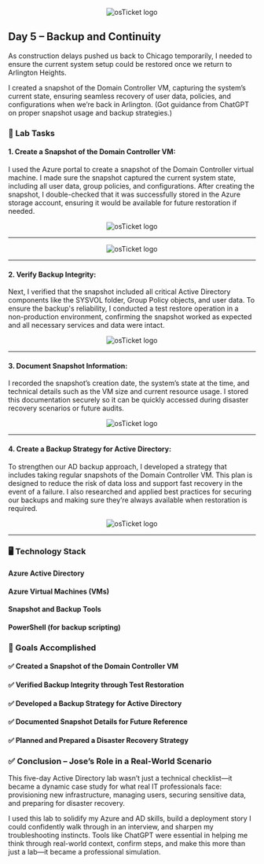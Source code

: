 <p align="center">
<img src="https://i.imgur.com/pqTjnLb.png" alt="osTicket logo"/>
</p>

## Day 5 – Backup and Continuity

As construction delays pushed us back to Chicago temporarily, I needed to ensure the current system setup could be restored once we return to Arlington Heights.

I created a snapshot of the Domain Controller VM, capturing the system’s current state, ensuring seamless recovery of user data, policies, and configurations when we’re back in Arlington. (Got guidance from ChatGPT on proper snapshot usage and backup strategies.)

### 🧪 Lab Tasks

#### 1. Create a Snapshot of the Domain Controller VM:
I used the Azure portal to create a snapshot of the Domain Controller virtual machine. I made sure the snapshot captured the current system state, including all user data, group policies, and configurations. After creating the snapshot, I double-checked that it was successfully stored in the Azure storage account, ensuring it would be available for future restoration if needed.

<p align="center">
<img src="https://i.imgur.com/1k6Cndm.png" alt="osTicket logo"/>
</p>

***

<p align="center">
<img src="https://i.imgur.com/BIEWRLD.png" alt="osTicket logo"/>
</p>

***

#### 2. Verify Backup Integrity:
Next, I verified that the snapshot included all critical Active Directory components like the SYSVOL folder, Group Policy objects, and user data. To ensure the backup's reliability, I conducted a test restore operation in a non-production environment, confirming the snapshot worked as expected and all necessary services and data were intact.

<p align="center">
<img src="https://i.imgur.com/tRETr37.png" alt="osTicket logo"/>
</p>

***

#### 3. Document Snapshot Information:
I recorded the snapshot’s creation date, the system’s state at the time, and technical details such as the VM size and current resource usage. I stored this documentation securely so it can be quickly accessed during disaster recovery scenarios or future audits.

<p align="center">
<img src="https://i.imgur.com/Yb6iUfh.png" alt="osTicket logo"/>
</p>

***

#### 4. Create a Backup Strategy for Active Directory:
To strengthen our AD backup approach, I developed a strategy that includes taking regular snapshots of the Domain Controller VM. This plan is designed to reduce the risk of data loss and support fast recovery in the event of a failure. I also researched and applied best practices for securing our backups and making sure they’re always available when restoration is required.

<p align="center">
<img src="https://i.imgur.com/Lymrqgw.png" alt="osTicket logo"/>
</p>

***

### 🖥️ Technology Stack
#### Azure Active Directory

#### Azure Virtual Machines (VMs)

#### Snapshot and Backup Tools

#### PowerShell (for backup scripting)

### 🎯 Goals Accomplished
#### ✅ Created a Snapshot of the Domain Controller VM

#### ✅ Verified Backup Integrity through Test Restoration

#### ✅ Developed a Backup Strategy for Active Directory

#### ✅ Documented Snapshot Details for Future Reference

#### ✅ Planned and Prepared a Disaster Recovery Strategy

### ✅ Conclusion – Jose’s Role in a Real-World Scenario
This five-day Active Directory lab wasn’t just a technical checklist—it became a dynamic case study for what real IT professionals face: provisioning new infrastructure, managing users, securing sensitive data, and preparing for disaster recovery.

I used this lab to solidify my Azure and AD skills, build a deployment story I could confidently walk through in an interview, and sharpen my troubleshooting instincts. Tools like ChatGPT were essential in helping me think through real-world context, confirm steps, and make this more than just a lab—it became a professional simulation.
